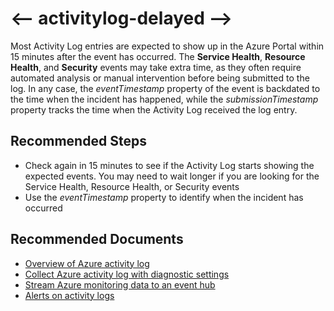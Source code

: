 <properties 
    pageTitle="My activity logs are not showing up when expected"
    description="The activity logs entries are not showing up or delayed"
    service="microsoft.insights"
    resource=""
    authors="vgorbenko"
    ms.author="vitalyg"
    selfHelpType="generic"
    articleId="activitylog-delayed"
    productPesIds="16251"
    supportTopicIds="32684696"
    cloudEnvironments="public,fairfax,blackforest,mooncake, usnat, ussec"
    ownershipId="AzureMonitoring_AzureMetrics"
/>

# <-- activitylog-delayed -->

Most Activity Log entries are expected to show up in the Azure Portal within 15 minutes after the event has occurred. The **Service Health**, **Resource Health**, and **Security** events may take extra time, as they often require automated analysis or manual intervention before being submitted to the log. In any case, the *eventTimestamp* property of the event is backdated to the time when the incident has happened, while the *submissionTimestamp* property tracks the time when the Activity Log received the log entry.

## **Recommended Steps**

* Check again in 15 minutes to see if the Activity Log starts showing the expected events. You may need to wait longer if you are looking for the Service Health, Resource Health, or Security events
* Use the *eventTimestamp* property to identify when the incident has occurred

## **Recommended Documents**

* [Overview of Azure activity log](https://docs.microsoft.com/azure/azure-monitor/platform/activity-logs-overview)
* [Collect Azure activity log with diagnostic settings](https://docs.microsoft.com/azure/azure-monitor/platform/diagnostic-settings-subscription)
* [Stream Azure monitoring data to an event hub](https://docs.microsoft.com/azure/azure-monitor/platform/stream-monitoring-data-event-hubs)
* [Alerts on activity logs](https://docs.microsoft.com/azure/azure-monitor/platform/activity-log-alerts)
